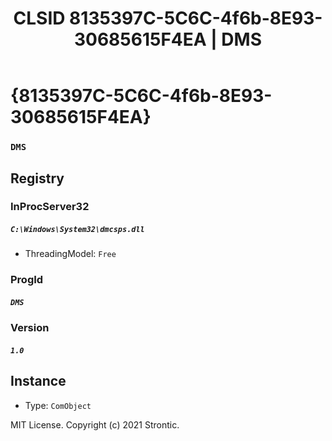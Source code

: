 ﻿---
title: "CLSID 8135397C-5C6C-4f6b-8E93-30685615F4EA | DMS"
excerpt: What is COM-Object CLSID 8135397C-5C6C-4f6b-8E93-30685615F4EA?
---

# {8135397C-5C6C-4f6b-8E93-30685615F4EA}

### `DMS`

## Registry


### InProcServer32

##### `C:\Windows\System32\dmcsps.dll`
* ThreadingModel: `Free`

### ProgId

##### `DMS`

### Version

##### `1.0`

## Instance

* Type: `ComObject`

MIT License. Copyright (c) 2021 Strontic.


